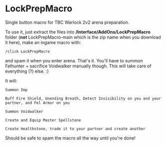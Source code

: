 # LockPrepMacro
Single button macro for TBC Warlock 2v2 arena preparation.

To use it, just extract the files into **/Interface/AddOns/LockPrepMacro** folder (**not** LockPrepMacro-main which is the zip name when you download it here), make an ingame macro with:
```
/click LockPrepMacro
```
and spam it when you enter arena. That's it. You'll have to summon Felhunter + sacrifice Voidwalker manually though. This will take care of everything (?) else. :)

It will:
```
Summon Imp
```
```
Buff Fire Shield, Unending Breath, Detect Invisibility on you and your partner, and Fel Armor on you
```
```
Summon Voidwalker
```
```
Create and Equip Master Spellstone
```
```
Create Healthstone, trade it to your partner and create another
```

Should be safe to spam the macro all the way until you're done!
